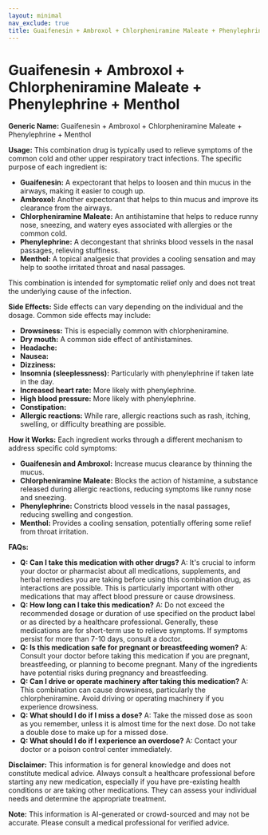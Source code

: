 ```yaml
---
layout: minimal
nav_exclude: true
title: Guaifenesin + Ambroxol + Chlorpheniramine Maleate + Phenylephrine + Menthol
---
```


# Guaifenesin + Ambroxol + Chlorpheniramine Maleate + Phenylephrine + Menthol

**Generic Name:** Guaifenesin + Ambroxol + Chlorpheniramine Maleate + Phenylephrine + Menthol

**Usage:** This combination drug is typically used to relieve symptoms of the common cold and other upper respiratory tract infections.  The specific purpose of each ingredient is:

* **Guaifenesin:**  A expectorant that helps to loosen and thin mucus in the airways, making it easier to cough up.
* **Ambroxol:** Another expectorant that helps to thin mucus and improve its clearance from the airways.
* **Chlorpheniramine Maleate:** An antihistamine that helps to reduce runny nose, sneezing, and watery eyes associated with allergies or the common cold.
* **Phenylephrine:** A decongestant that shrinks blood vessels in the nasal passages, relieving stuffiness.
* **Menthol:** A topical analgesic that provides a cooling sensation and may help to soothe irritated throat and nasal passages.

This combination is intended for symptomatic relief only and does not treat the underlying cause of the infection.


**Side Effects:**  Side effects can vary depending on the individual and the dosage.  Common side effects may include:

* **Drowsiness:** This is especially common with chlorpheniramine.
* **Dry mouth:**  A common side effect of antihistamines.
* **Headache:**
* **Nausea:**
* **Dizziness:**
* **Insomnia (sleeplessness):** Particularly with phenylephrine if taken late in the day.
* **Increased heart rate:**  More likely with phenylephrine.
* **High blood pressure:**  More likely with phenylephrine.
* **Constipation:**
* **Allergic reactions:**  While rare, allergic reactions such as rash, itching, swelling, or difficulty breathing are possible.


**How it Works:** Each ingredient works through a different mechanism to address specific cold symptoms:

* **Guaifenesin and Ambroxol:** Increase mucus clearance by thinning the mucus.
* **Chlorpheniramine Maleate:** Blocks the action of histamine, a substance released during allergic reactions, reducing symptoms like runny nose and sneezing.
* **Phenylephrine:** Constricts blood vessels in the nasal passages, reducing swelling and congestion.
* **Menthol:** Provides a cooling sensation, potentially offering some relief from throat irritation.


**FAQs:**

* **Q: Can I take this medication with other drugs?**  A:  It's crucial to inform your doctor or pharmacist about all medications, supplements, and herbal remedies you are taking before using this combination drug, as interactions are possible.  This is particularly important with other medications that may affect blood pressure or cause drowsiness.
* **Q: How long can I take this medication?** A: Do not exceed the recommended dosage or duration of use specified on the product label or as directed by a healthcare professional.  Generally, these medications are for short-term use to relieve symptoms.  If symptoms persist for more than 7-10 days, consult a doctor.
* **Q: Is this medication safe for pregnant or breastfeeding women?** A:  Consult your doctor before taking this medication if you are pregnant, breastfeeding, or planning to become pregnant.  Many of the ingredients have potential risks during pregnancy and breastfeeding.
* **Q: Can I drive or operate machinery after taking this medication?** A:  This combination can cause drowsiness, particularly the chlorpheniramine.  Avoid driving or operating machinery if you experience drowsiness.
* **Q: What should I do if I miss a dose?** A: Take the missed dose as soon as you remember, unless it is almost time for the next dose. Do not take a double dose to make up for a missed dose.
* **Q:  What should I do if I experience an overdose?** A: Contact your doctor or a poison control center immediately.


**Disclaimer:** This information is for general knowledge and does not constitute medical advice.  Always consult a healthcare professional before starting any new medication, especially if you have pre-existing health conditions or are taking other medications.  They can assess your individual needs and determine the appropriate treatment.


**Note:** This information is AI-generated or crowd-sourced and may not be accurate. Please consult a medical professional for verified advice.